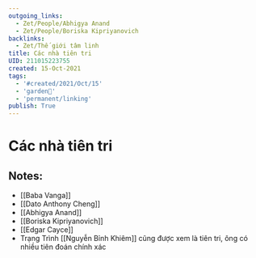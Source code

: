 ```yaml
---
outgoing_links:
  - Zet/People/Abhigya Anand
  - Zet/People/Boriska Kipriyanovich
backlinks:
  - Zet/Thế giới tâm linh
title: Các nhà tiên tri
UID: 211015223755
created: 15-Oct-2021
tags:
  - '#created/2021/Oct/15'
  - 'garden🏡'
  - 'permanent/linking'
publish: True
---
```

# Các nhà tiên tri

## Notes:
- [[Baba Vanga]]
- [[Dato Anthony Cheng]]
- [[Abhigya Anand]]
- [[Boriska Kipriyanovich]]
- [[Edgar Cayce]]
- Trạng Trình [[Nguyễn Bỉnh Khiêm]] cũng được xem là tiên tri, ông có nhiều tiên đoán chính xác
